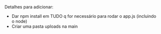 Detalhes para adicionar:
- Dar npm install em TUDO q for necessário para rodar o app.js (incluindo o node)
- Criar uma pasta uploads na main
